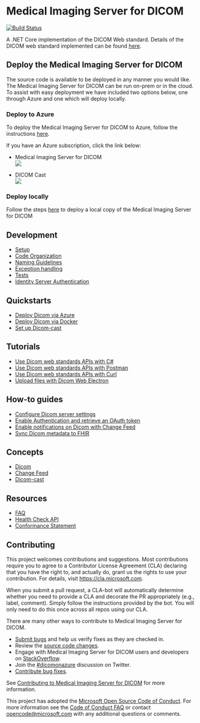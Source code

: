 # Medical Imaging Server for DICOM

 [![Build Status](https://microsofthealthoss.visualstudio.com/DicomServer/_apis/build/status/CI-Build-OSS?branchName=master)](https://microsofthealthoss.visualstudio.com/DicomServer/_build/latest?definitionId=34&branchName=master)

A .NET Core implementation of the DICOM Web standard. Details of the DICOM web standard implemented can be found [here](docs/resources/conformance-statement.md).

## Deploy the Medical Imaging Server for DICOM

The source code is available to be deployed in any manner you would like. The Medical Imaging Server for DICOM can be run on-prem or in the cloud. To assist with easy deployment we have included two options below, one through Azure and one which will deploy locally.

### Deploy to Azure

To deploy the Medical Imaging Server for DICOM to Azure, follow the instructions [here](docs/quickstarts/deploy-via-azure.md).

If you have an Azure subscription, click the link below:

- Medical Imaging Server for DICOM <br/>
    <a href="https://portal.azure.com/#create/Microsoft.Template/uri/https%3A%2F%2Fdcmcistorage.blob.core.windows.net%2Fcibuild%2Fdefault-azuredeploy.json" target="_blank"><img src="https://azuredeploy.net/deploybutton.png"/></a> 

- DICOM Cast <br/>
    <a href="https://portal.azure.com/#create/Microsoft.Template/uri/https%3A%2F%2Fdcmcistorage.blob.core.windows.net%2Fcibuild%2Fdicom-cast%2Fdefault-azuredeploy.json" target="_blank"><img src="https://azuredeploy.net/deploybutton.png"/>
    </a> 

### Deploy locally

Follow the steps [here](docs/development.md) to deploy a local copy of the Medical Imaging Server for DICOM

## Development

- [Setup](docs/development/development.md)
- [Code Organization](docs/development/code-organization.md)
- [Naming Guidelines](docs/development/naming-guidelines.md)
- [Exception handling](docs/development/exception-handling.md)
- [Tests](docs/development/tests.md])
- [Identity Server Authentication](docs/development/identity-server-authentication.md)

## Quickstarts

- [Deploy Dicom via Azure](docs/quickstarts/deploy-via-azure.md)
- [Deploy Dicom via Docker](docs/quickstarts/deploy-via-docker.md)
- [Set up Dicom-cast](docs/quickstarts/dicom-cast.md)

## Tutorials

- [Use Dicom web standards APIs with C#](docs/tutorials/use-dicom-web-standard-apis-with-c%23.md)
- [Use Dicom web standards APIs with Postman](docs/tutorials/use-dicom-web-standard-apis-with-postman.md)
- [Use Dicom web standards APIs with Curl](docs/tutorials/use-dicom-web-standard-apis-with-curl.md)
- [Upload files with Dicom Web Electron](docs/tutorials/upload-files-via-electron-tool.md)

## How-to guides

- [Configure Dicom server settings](docs/how-to-guides/configure-dicom-server-settings.md)
- [Enable Authentication and retrieve an OAuth token](docs/how-to-guides/enable-authentication-with-tokens.md)
- [Enable notifications on Dicom with Change Feed](docs/how-to-guides/enable-notifications-with-change-feed.md)
- [Sync Dicom metadata to FHIR](docs/how-to-guides/sync-dicom-metadata-to-fhir.md)

## Concepts

- [Dicom](docs/concepts/dicom.md)
- [Change Feed](docs/concepts/change-feed.md)
- [Dicom-cast](docs/concepts/dicom-cast.md)

## Resources

- [FAQ](docs/resources/faq.md)
- [Health Check API](docs/resources/health-check-api.md)
- [Conformance Statement](docs/resources/conformance-statement.md)

## Contributing

This project welcomes contributions and suggestions.  Most contributions require you to agree to a
Contributor License Agreement (CLA) declaring that you have the right to, and actually do, grant us
the rights to use your contribution. For details, visit https://cla.microsoft.com.

When you submit a pull request, a CLA-bot will automatically determine whether you need to provide
a CLA and decorate the PR appropriately (e.g., label, comment). Simply follow the instructions
provided by the bot. You will only need to do this once across all repos using our CLA.

There are many other ways to contribute to Medical Imaging Server for DICOM.
* [Submit bugs](https://github.com/Microsoft/dicom-server/issues) and help us verify fixes as they are checked in.
* Review the [source code changes](https://github.com/Microsoft/dicom-server/pulls).
* Engage with Medical Imaging Server for DICOM users and developers on [StackOverflow](https://stackoverflow.com/questions/tagged/medical-imaging-server-for-dicom).
* Join the [#dicomonazure](https://twitter.com/hashtag/dicomonazure?f=tweets&vertical=default) discussion on Twitter.
* [Contribute bug fixes](CONTRIBUTING.md).

See [Contributing to Medical Imaging Server for DICOM](CONTRIBUTING.md) for more information.

This project has adopted the [Microsoft Open Source Code of Conduct](https://opensource.microsoft.com/codeofconduct/).
For more information see the [Code of Conduct FAQ](https://opensource.microsoft.com/codeofconduct/faq/) or
contact [opencode@microsoft.com](mailto:opencode@microsoft.com) with any additional questions or comments.
